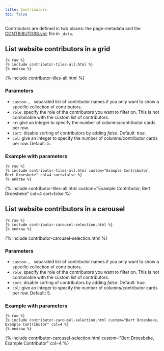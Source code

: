 ```yaml
---
title: Contributors
toc: false
---
```


Contributors are defined in two places: the page-metadata and the [CONTRIBUTORS.yml](https://github.com/ELIXIR-Belgium/elixir-toolkit-theme/_data/CONTRIBUTORS.yaml) file in `_data`. 

## List website contributors in a grid

```
{% raw %}
{% include contributor-tiles-all.html %}
{% endraw %}
```

{% include contributor-tiles-all.html %}


### Parameters

* `custom`: `, ` separated list of contributor names if you only want to show a specific collection of contributors.
* `role`: specify the role of the contributors you want to filter on. This is not combinable with the custom list of contributors.
* `nr`: give an integer to specify the number of columns/contributor cards per row.
* `sort`: disable sorting of contributors by adding *false*. Default: *true*.
* `col`: give an integer to specify the number of columns/contributor cards per row. Default: 5.

### Example with parameters

```
{% raw %}
{% include contributor-tiles-all.html custom="Example Contributor, Bert Droesbeke" col=4 sort=false %}
{% endraw %}
```

{% include contributor-tiles-all.html custom="Example Contributor, Bert Droesbeke" col=4 sort=false %}

## List website contributors in a carousel

```
{% raw %}
{% include contributor-carousel-selection.html %}
{% endraw %}
```


{% include contributor-carousel-selection.html %}


### Parameters

* `custom`: `, ` separated list of contributor names if you only want to show a specific collection of contributors.
* `role`: specify the role of the contributors you want to filter on. This is not combinable with the custom list of contributors.
* `sort`: disable sorting of contributors by adding *false*. Default: *true*.
* `col`: give an integer to specify the number of columns/contributor cards per row. Default: 5.

### Example with parameters

```
{% raw %}
{% include contributor-carousel-selection.html custom="Bert Droesbeke, Example Contributor" col=4 %}
{% endraw %}
```

{% include contributor-carousel-selection.html custom="Bert Droesbeke, Example Contributor" col=4 %}
